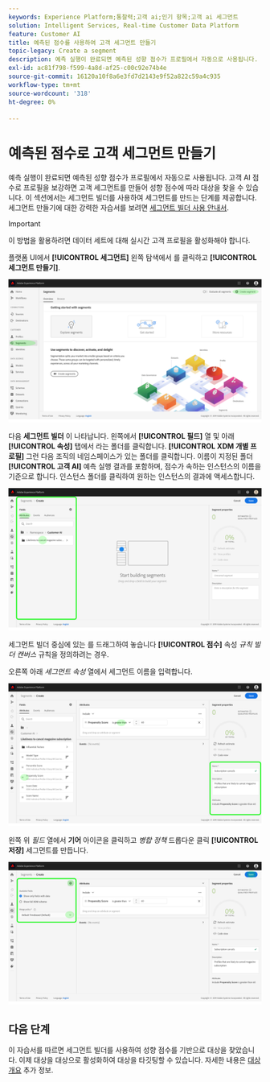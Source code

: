 ```yaml
---
keywords: Experience Platform;통찰력;고객 ai;인기 항목;고객 ai 세그먼트
solution: Intelligent Services, Real-time Customer Data Platform
feature: Customer AI
title: 예측된 점수를 사용하여 고객 세그먼트 만들기
topic-legacy: Create a segment
description: 예측 실행이 완료되면 예측된 성향 점수가 프로필에서 자동으로 사용됩니다. 고객 AI 점수로 프로필을 보강하면 고객 세그먼트를 만들어 성향 점수에 따라 대상을 찾을 수 있습니다. 이 섹션에서는 세그먼트 빌더를 사용하여 세그먼트를 만드는 단계를 제공합니다.
exl-id: ac81f798-f599-4a8d-af25-c00c92e74b4e
source-git-commit: 16120a10f8a6e3fd7d2143e9f52a822c59a4c935
workflow-type: tm+mt
source-wordcount: '318'
ht-degree: 0%

---
```


# 예측된 점수로 고객 세그먼트 만들기

예측 실행이 완료되면 예측된 성향 점수가 프로필에서 자동으로 사용됩니다. 고객 AI 점수로 프로필을 보강하면 고객 세그먼트를 만들어 성향 점수에 따라 대상을 찾을 수 있습니다. 이 섹션에서는 세그먼트 빌더를 사용하여 세그먼트를 만드는 단계를 제공합니다. 세그먼트 만들기에 대한 강력한 자습서를 보려면 [세그먼트 빌더 사용 안내서](../../../segmentation/ui/segment-builder.md).

>[!IMPORTANT]
>
>이 방법을 활용하려면 데이터 세트에 대해 실시간 고객 프로필을 활성화해야 합니다.

플랫폼 UI에서 **[!UICONTROL 세그먼트]** 왼쪽 탐색에서 를 클릭하고 **[!UICONTROL 세그먼트 만들기]**.

![](../images/user-guide/segments.png)

다음 **세그먼트 빌더** 이 나타납니다. 왼쪽에서 **[!UICONTROL 필드]** 열 및 아래 **[!UICONTROL 속성]** 탭에서 라는 폴더를 클릭합니다. **[!UICONTROL XDM 개별 프로필]** 그런 다음 조직의 네임스페이스가 있는 폴더를 클릭합니다. 이름이 지정된 폴더 **[!UICONTROL 고객 AI]** 예측 실행 결과를 포함하며, 점수가 속하는 인스턴스의 이름을 기준으로 합니다. 인스턴스 폴더를 클릭하여 원하는 인스턴스의 결과에 액세스합니다.

![](../images/user-guide/results.png)

세그먼트 빌더 중심에 있는 를 드래그하여 놓습니다 **[!UICONTROL 점수]** 속성 *규칙 빌더 캔버스* 규칙을 정의하려는 경우.

오른쪽 아래 *세그먼트 속성* 열에서 세그먼트 이름을 입력합니다.

![](../images/user-guide/properties.png)

왼쪽 위 *필드* 열에서 **기어** 아이콘을 클릭하고 *병합 정책* 드롭다운 클릭 **[!UICONTROL 저장]** 세그먼트를 만듭니다.

![](../images/user-guide/merge_policy.png)

## 다음 단계

이 자습서를 따르면 세그먼트 빌더를 사용하여 성향 점수를 기반으로 대상을 찾았습니다. 이제 대상을 대상으로 활성화하여 대상을 타깃팅할 수 있습니다. 자세한 내용은 [대상 개요](../../../destinations/home.md) 추가 정보.
